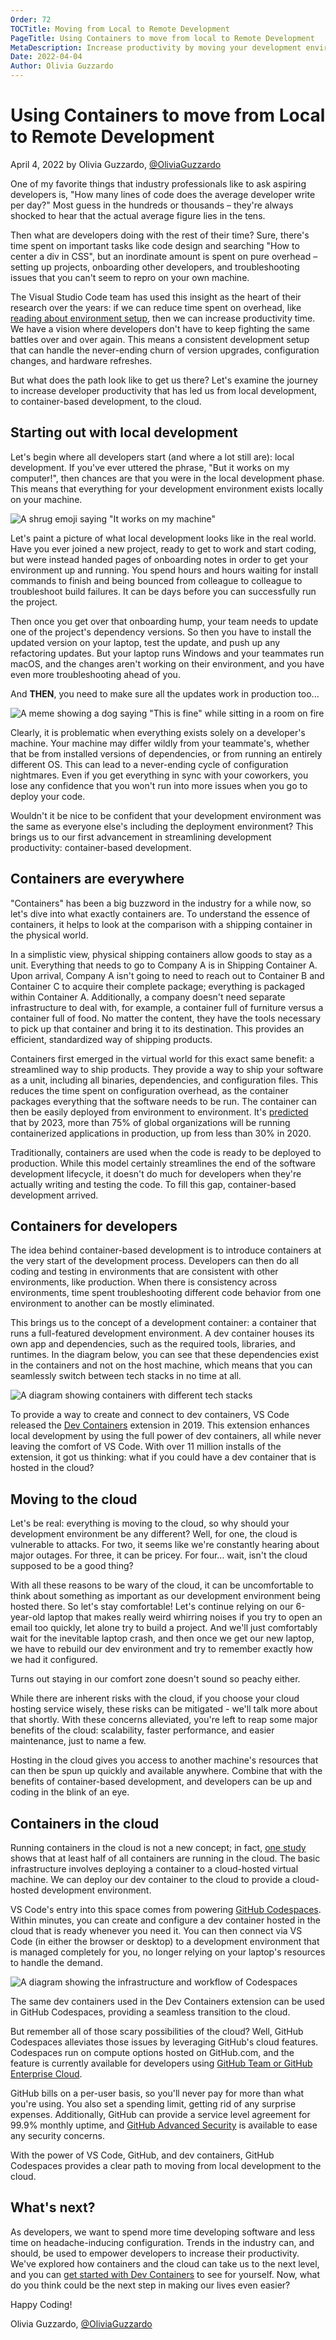 ```yaml
---
Order: 72
TOCTitle: Moving from Local to Remote Development
PageTitle: Using Containers to move from local to Remote Development
MetaDescription: Increase productivity by moving your development environment from local, to containers, to the cloud.
Date: 2022-04-04
Author: Olivia Guzzardo
---
```


# Using Containers to move from Local to Remote Development

April 4, 2022 by Olivia Guzzardo, [@OliviaGuzzardo](https://twitter.com/OliviaGuzzardo)

One of my favorite things that industry professionals like to ask aspiring developers is, "How many lines of code does the average developer write per day?" Most guess in the hundreds or thousands – they're always shocked to hear that the actual average figure lies in the tens.

Then what are developers doing with the rest of their time? Sure, there's time spent on important tasks like code design and searching "How to center a div in CSS", but an inordinate amount is spent on pure overhead – setting up projects, onboarding other developers, and troubleshooting issues that you can't seem to repro on your own machine.

The Visual Studio Code team has used this insight as the heart of their research over the years: if we can reduce time spent on overhead, like [reading about environment setup](https://code.visualstudio.com/blogs/2022/03/08/the-tutorial-problem), then we can increase productivity time. We have a vision where developers don't have to keep fighting the same battles over and over again. This means a consistent development setup that can handle the never-ending churn of version upgrades, configuration changes, and hardware refreshes.

But what does the path look like to get us there? Let's examine the journey to increase developer productivity that has led us from local development, to container-based development, to the cloud.

## Starting out with local development

Let's begin where all developers start (and where a lot still are): local development. If you've ever uttered the phrase, "But it works on my computer!", then chances are that you were in the local development phase. This means that everything for your development environment exists locally on your machine.

![A shrug emoji saying "It works on my machine"](it-works-on-my-machine.png)

Let's paint a picture of what local development looks like in the real world. Have you ever joined a new project, ready to get to work and start coding, but were instead handed pages of onboarding notes in order to get your environment up and running. You spend hours and hours waiting for install commands to finish and being bounced from colleague to colleague to troubleshoot build failures. It can be days before you can successfully run the project.

Then once you get over that onboarding hump, your team needs to update one of the project's dependency versions. So then you have to install the updated version on your laptop, test the update, and push up any refactoring updates. But your laptop runs Windows and your teammates run macOS, and the changes aren't working on their environment, and you have even more troubleshooting ahead of you.

And **THEN**, you need to make sure all the updates work in production too...

![A meme showing a dog saying "This is fine" while sitting in a room on fire](this-is-fine-meme.png)

Clearly, it is problematic when everything exists solely on a developer's machine. Your machine may differ wildly from your teammate's, whether that be from installed versions of dependencies, or from running an entirely different OS. This can lead to a never-ending cycle of configuration nightmares. Even if you get everything in sync with your coworkers, you lose any confidence that you won't run into more issues when you go to deploy your code.

Wouldn't it be nice to be confident that your development environment was the same as everyone else's including the deployment environment? This brings us to our first advancement in streamlining development productivity: container-based development.

## Containers are everywhere

"Containers" has been a big buzzword in the industry for a while now, so let's dive into what exactly containers are. To understand the essence of containers, it helps to look at the comparison with a shipping container in the physical world.

In a simplistic view, physical shipping containers allow goods to stay as a unit. Everything that needs to go to Company A is in Shipping Container A. Upon arrival, Company A isn't going to need to reach out to Container B and Container C to acquire their complete package; everything is packaged within Container A. Additionally, a company doesn't need separate infrastructure to deal with, for example, a container full of furniture versus a container full of food. No matter the content, they have the tools necessary to pick up that container and bring it to its destination. This provides an efficient, standardized way of shipping products.

Containers first emerged in the virtual world for this exact same benefit: a streamlined way to ship products. They provide a way to ship your software as a unit, including all binaries, dependencies, and configuration files.  This reduces the time spent on configuration overhead, as the container packages everything that the software needs to be run. The container can then be easily deployed from environment to environment. It's [predicted](https://www.gartner.com/en/newsroom/press-releases/2020-06-25-gartner-forecasts-strong-revenue-growth-for-global-co) that by 2023, more than 75% of global organizations will be running containerized applications in production, up from less than 30% in 2020.

Traditionally, containers are used when the code is ready to be deployed to production. While this model certainly streamlines the end of the software development lifecycle, it doesn't do much for developers when they're actually writing and testing the code. To fill this gap, container-based development arrived.

## Containers for developers

The idea behind container-based development is to introduce containers at the very start of the development process.  Developers can then do all coding and testing in environments that are consistent with other environments, like production. When there is consistency across environments, time spent troubleshooting different code behavior from one environment to another can be mostly eliminated.

This brings us to the concept of a development container: a container that runs a full-featured development environment. A dev container houses its own app and dependencies, such as the required tools, libraries, and runtimes. In the diagram below, you can see that these dependencies exist in the containers and not on the host machine, which means that you can seamlessly switch between tech stacks in no time at all.

![A diagram showing containers with different tech stacks](container-diagram.png)

To provide a way to create and connect to dev containers, VS Code released the [Dev Containers](https://marketplace.visualstudio.com/items?itemName=ms-vscode-remote.remote-containers) extension in 2019. This extension enhances local development by using the full power of dev containers, all while never leaving the comfort of VS Code. With over 11 million installs of the extension, it got us thinking: what if you could have a dev container that is hosted in the cloud?

## Moving to the cloud

Let's be real: everything is moving to the cloud, so why should your development environment be any different? Well, for one, the cloud is vulnerable to attacks. For two, it seems like we're constantly hearing about major outages. For three, it can be pricey. For four… wait, isn't the cloud supposed to be a good thing?

With all these reasons to be wary of the cloud, it can be uncomfortable to think about something as important as our development environment being hosted there.  So let's stay comfortable! Let's continue relying on our 6-year-old laptop that makes really weird whirring noises if you try to open an email too quickly, let alone try to build a project. And we'll just comfortably wait for the inevitable laptop crash, and then once we get our new laptop, we have to rebuild our dev environment and try to remember exactly how we had it configured.

Turns out staying in our comfort zone doesn't sound so peachy either.

While there are inherent risks with the cloud, if you choose your cloud hosting service wisely, these risks can be mitigated - we'll talk more about that shortly. With these concerns alleviated, you're left to reap some major benefits of the cloud: scalability, faster performance, and easier maintenance, just to name a few.

Hosting in the cloud gives you access to another machine's resources that can then be spun up quickly and available anywhere. Combine that with the benefits of container-based development, and developers can be up and coding in the blink of an eye.

## Containers in the cloud

Running containers in the cloud is not a new concept; in fact, [one study](https://www.datadoghq.com/container-report/?utm_source=SocialMedia&utm_medium=Twitter&utm_campaign=OrganicPosting-containerreport) shows that at least half of all containers are running in the cloud. The basic infrastructure involves deploying a container to a cloud-hosted virtual machine. We can deploy our dev container to the cloud to provide a cloud-hosted development environment.

VS Code's entry into this space comes from powering [GitHub Codespaces](https://github.com/features/codespaces). Within minutes, you can create and configure a dev container hosted in the cloud that is ready whenever you need it. You can then connect via VS Code (in either the browser or desktop) to a development environment that is managed completely for you, no longer relying on your laptop's resources to handle the demand.

![A diagram showing the infrastructure and workflow of Codespaces](codespaces-diagram.png)

The same dev containers used in the Dev Containers extension can be used in GitHub Codespaces, providing a seamless transition to the cloud.

But remember all of those scary possibilities of the cloud? Well, GitHub Codespaces alleviates those issues by leveraging GitHub's cloud features. Codespaces run on compute options hosted on GitHub.com, and the feature is currently available for developers using [GitHub Team or GitHub Enterprise Cloud](https://docs.github.com/get-started/learning-about-github/githubs-products).

GitHub bills on a per-user basis, so you'll never pay for more than what you're using. You also set a spending limit, getting rid of any surprise expenses. Additionally, GitHub can provide a service level agreement for 99.9% monthly uptime, and [GitHub Advanced Security](https://docs.github.com/get-started/learning-about-github/about-github-advanced-security) is available to ease any security concerns.

With the power of VS Code, GitHub, and dev containers, GitHub Codespaces provides a clear path to moving from local development to the cloud.

## What's next?

As developers, we want to spend more time developing software and less time on headache-inducing configuration. Trends in the industry can, and should, be used to empower developers to increase their productivity. We've explored how containers and the cloud can take us to the next level, and you can [get started with Dev Containers](/docs/devcontainers/containers.md) to see for yourself. Now, what do you think could be the next step in making our lives even easier?

Happy Coding!

Olivia Guzzardo, [@OliviaGuzzardo](https://twitter.com/OliviaGuzzardo)
